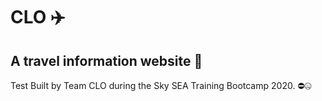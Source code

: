 # CLO ✈️

## A travel information website 📍
Test
Built by Team CLO during the Sky SEA Training Bootcamp 2020. ⛔🤐
